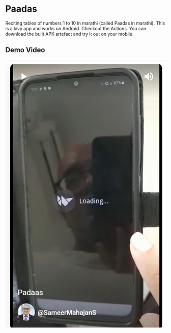 # Paadas
Reciting tables of numbers 1 to 10 in marathi (called Paadas in marathi). This is a kivy app and works on Android. Checkout the Actions. You can download the built APK artefact and try it out on your mobile.

## Demo Video
[![Demo Video](screen.JPG)](https://youtube.com/shorts/Gfeo_Dyakoc)
